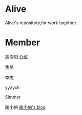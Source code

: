 # Alive
Alive's repository,for work together.

# Member
高浩阳  [介绍](http://gaohaoyang.github.io/cv/#/)

焦昊 

李志

yyzych

Simmer  

喻小佑   [喻小佑's blog](http://www.iyuxy.com/)
